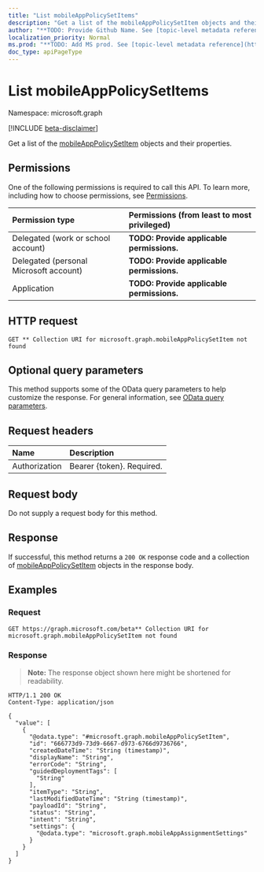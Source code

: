 ```yaml
---
title: "List mobileAppPolicySetItems"
description: "Get a list of the mobileAppPolicySetItem objects and their properties."
author: "**TODO: Provide Github Name. See [topic-level metadata reference](https://msgo.azurewebsites.net/add/document/guidelines/metadata.html#topic-level-metadata)**"
localization_priority: Normal
ms.prod: "**TODO: Add MS prod. See [topic-level metadata reference](https://msgo.azurewebsites.net/add/document/guidelines/metadata.html#topic-level-metadata)**"
doc_type: apiPageType
---
```


# List mobileAppPolicySetItems
Namespace: microsoft.graph

[!INCLUDE [beta-disclaimer](../../includes/beta-disclaimer.md)]

Get a list of the [mobileAppPolicySetItem](../resources/mobileapppolicysetitem.md) objects and their properties.

## Permissions
One of the following permissions is required to call this API. To learn more, including how to choose permissions, see [Permissions](/graph/permissions-reference).

|Permission type|Permissions (from least to most privileged)|
|:---|:---|
|Delegated (work or school account)|**TODO: Provide applicable permissions.**|
|Delegated (personal Microsoft account)|**TODO: Provide applicable permissions.**|
|Application|**TODO: Provide applicable permissions.**|

## HTTP request

<!-- {
  "blockType": "ignored"
}
-->
``` http
GET ** Collection URI for microsoft.graph.mobileAppPolicySetItem not found
```

## Optional query parameters
This method supports some of the OData query parameters to help customize the response. For general information, see [OData query parameters](/graph/query-parameters).

## Request headers
|Name|Description|
|:---|:---|
|Authorization|Bearer {token}. Required.|

## Request body
Do not supply a request body for this method.

## Response

If successful, this method returns a `200 OK` response code and a collection of [mobileAppPolicySetItem](../resources/mobileapppolicysetitem.md) objects in the response body.

## Examples

### Request
<!-- {
  "blockType": "request",
  "name": "list_mobileapppolicysetitem"
}
-->
``` http
GET https://graph.microsoft.com/beta** Collection URI for microsoft.graph.mobileAppPolicySetItem not found
```


### Response
>**Note:** The response object shown here might be shortened for readability.
<!-- {
  "blockType": "response",
  "truncated": true,
  "@odata.type": "Collection(microsoft.graph.mobileAppPolicySetItem)"
}
-->
``` http
HTTP/1.1 200 OK
Content-Type: application/json

{
  "value": [
    {
      "@odata.type": "#microsoft.graph.mobileAppPolicySetItem",
      "id": "666773d9-73d9-6667-d973-6766d9736766",
      "createdDateTime": "String (timestamp)",
      "displayName": "String",
      "errorCode": "String",
      "guidedDeploymentTags": [
        "String"
      ],
      "itemType": "String",
      "lastModifiedDateTime": "String (timestamp)",
      "payloadId": "String",
      "status": "String",
      "intent": "String",
      "settings": {
        "@odata.type": "microsoft.graph.mobileAppAssignmentSettings"
      }
    }
  ]
}
```

